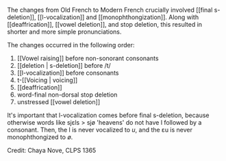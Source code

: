 The changes from Old French to Modern French crucially involved [[final s-deletion]],  [[l-vocalization]] and [[monophthongization]].  Along with [[deaffrication]], [[vowel deletion]], and stop deletion, this resulted in shorter and more simple pronunciations.
  
The changes occurred in the following order:  

1. [[Vowel raising]] before non-sonorant consonants
2. [[deletion | s-deletion]] before /t/
3. [[l-vocalization]] before consonants
4. t-[[Voicing | voicing]]
5. [[deaffrication]]
6. word-final non-dorsal stop deletion
7. unstressed [[vowel deletion]]

It's important that l-vocalization comes before final s-deletion, because otherwise words like sjɛls > sjø 'heavens' do not have l followed by a consonant. Then, the l is never vocalized to *u*, and the ɛu is never monophthongized to *ø*.


Credit: Chaya Nove, CLPS 1365

